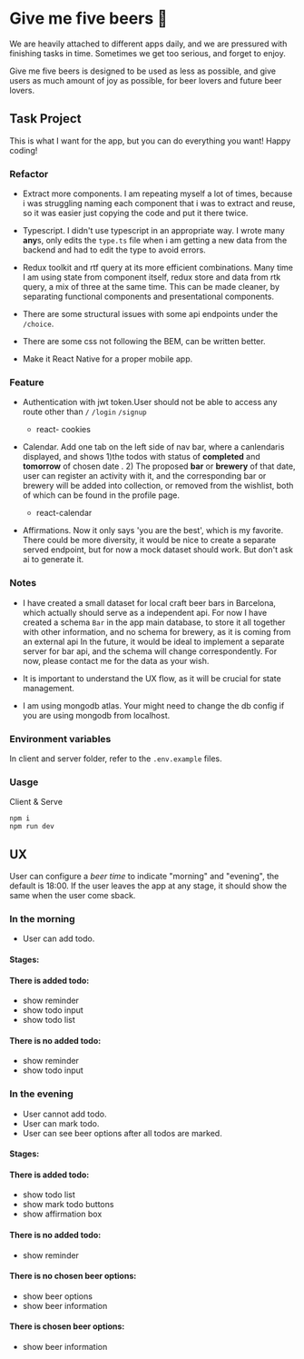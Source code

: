 # Give me five beers 🍻

We are heavily attached to different apps daily, and we are pressured with finishing tasks in time. Sometimes we get too serious, and forget to enjoy.

Give me five beers is designed to be used as less as possible, and give users as much amount of joy as possible, for beer lovers and future beer lovers.

## Task Project

This is what I want for the app, but you can do everything you want! Happy coding!

### Refactor

- Extract more components. I am repeating myself a lot of times, because i was struggling naming each component that i was to extract and reuse, so it was easier just copying the code and put it there twice.

- Typescript. I didn't use typescript in an appropriate way. I wrote many **any**s, only edits the `type.ts` file when i am getting a new data from the backend and had to edit the type to avoid errors.

- Redux toolkit and rtf query at its more efficient combinations. Many time I am using state from component itself, redux store and data from rtk query, a mix of three at the same time. This can be made cleaner, by separating functional components and presentational components.

- There are some structural issues with some api endpoints under the `/choice`.

- There are some css not following the BEM, can be written better.

- Make it React Native for a proper mobile app.

### Feature

- Authentication with jwt token.User should not be able to access any route other than `/` `/login` `/signup`

  - react- cookies

- Calendar. Add one tab on the left side of nav bar, where a canlendaris displayed, and shows 1)the todos with status of **completed** and **tomorrow** of chosen date . 2) The proposed **bar** or **brewery** of that date, user can register an activity with it, and the corresponding bar or brewery will be added into collection, or removed from the wishlist, both of which can be found in the profile page.

  - react-calendar

- Affirmations. Now it only says 'you are the best', which is my favorite. There could be more diversity, it would be nice to create a separate served endpoint, but for now a mock dataset should work. But don't ask ai to generate it.

### Notes

- I have created a small dataset for local craft beer bars in Barcelona, which actually should serve as a independent api. For now I have created a schema `Bar` in the app main database, to store it all together with other information, and no schema for brewery, as it is coming from an external api In the future, it would be ideal to implement a separate server for bar api, and the schema will change correspondently. For now, please contact me for the data as your wish.

- It is important to understand the UX flow, as it will be crucial for state management.

- I am using mongodb atlas. Your might need to change the db config if you are using mongodb from localhost.

### Environment variables

In client and server folder, refer to the `.env.example` files.

### Uasge

Client & Serve

```
npm i
npm run dev
```

## UX

User can configure a _beer time_ to indicate "morning" and "evening", the default is 18:00.
If the user leaves the app at any stage, it should show the same when the user come sback.

### In the morning

- User can add todo.

#### Stages:

#### There is added todo:

- show reminder
- show todo input
- show todo list

#### There is no added todo:

- show reminder
- show todo input

### In the evening

- User cannot add todo.
- User can mark todo.
- User can see beer options after all todos are marked.

#### Stages:

#### There is added todo:

- show todo list
- show mark todo buttons
- show affirmation box

#### There is no added todo:

- show reminder

#### There is no chosen beer options:

- show beer options
- show beer information

#### There is chosen beer options:

- show beer information

